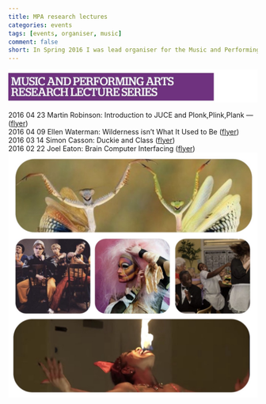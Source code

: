 ```yaml
---
title: MPA research lectures
categories: events
tags: [events, organiser, music]
comment: false
short: In Spring 2016 I was lead organiser for the Music and Performing Arts Research Lecture Series
---
```



![Image 1](/../assets/img/2016-04-01-mpa-research-lectures-01.jpg)

2016 04 23 Martin Robinson: Introduction to JUCE and Plonk,Plink,Plank — ([flyer](/../assets/doc/mpa-research-lectures-martin-robinson.pdf))   
2016 04 09 Ellen Waterman: Wilderness isn’t What It Used to Be ([flyer](/../assets/doc/mpa-research-lectures-ellen-waterman.pdf))   
2016 03 14 Simon Casson: Duckie and Class ([flyer](/../assets/doc/mpa-research-lectures-simon-casson.pdf))   
2016 02 22 Joel Eaton: Brain Computer Interfacing ([flyer](/../assets/doc/mpa-research-lectures-joel-eaton.pdf))   
![Image 1](/../assets/img/2016-04-01-mpa-research-lectures-02.jpg)
